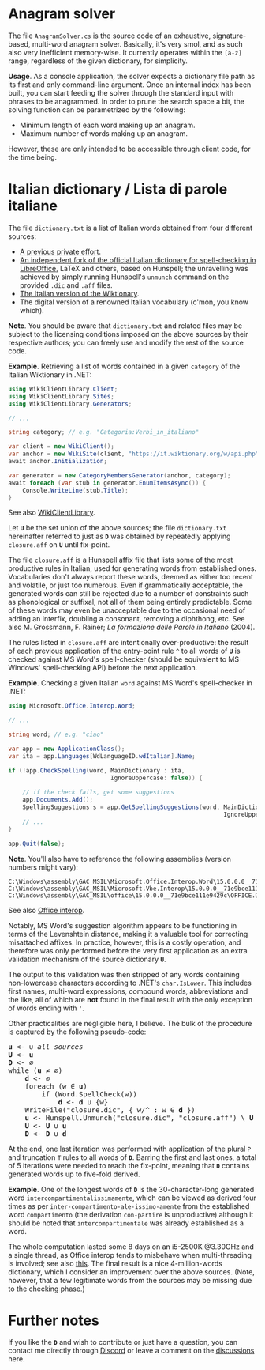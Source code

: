 # Anagram solver

The file `AnagramSolver.cs` is the source code of an exhaustive, signature-based, multi-word anagram solver. Basically, it's very smol, and as such also very inefficient memory-wise. It currently operates within the `[a-z]` range, regardless of the given dictionary, for simplicity.

**Usage**. As a console application, the solver expects a dictionary file path as its first and only command-line argument. Once an internal index has been built, you can start feeding the solver through the standard input with phrases to be anagrammed. In order to prune the search space a bit, the solving function can be parametrized by the following:

* Minimum length of each word making up an anagram.
* Maximum number of words making up an anagram.

However, these are only intended to be accessible through client code, for the time being.

# Italian dictionary / Lista di parole italiane

The file `dictionary.txt` is a list of Italian words obtained from four different sources:
- [A previous private effort][1].
- [An independent fork of the official Italian dictionary for spell-checking in LibreOffice][2], LaTeX and others, based on Hunspell; the unravelling was achieved by simply running Hunspell's `unmunch` command on the provided `.dic` and `.aff` files.
- [The Italian version of the Wiktionary][3].
- The digital version of a renowned Italian vocabulary (c'mon, you know which).

[1]: https://github.com/napolux/paroleitaliane
[2]: https://github.com/flodolo/dizionario-it
[3]: https://it.wiktionary.org

**Note**. You should be aware that `dictionary.txt` and related files may be subject to the licensing conditions imposed on the above sources by their respective authors; you can freely use and modify the rest of the source code.

**Example**. Retrieving a list of words contained in a given `category` of the Italian Wiktionary in .NET:

```csharp
using WikiClientLibrary.Client;
using WikiClientLibrary.Sites;
using WikiClientLibrary.Generators;

// ...

string category; // e.g. "Categoria:Verbi_in_italiano"

var client = new WikiClient();
var anchor = new WikiSite(client, "https://it.wiktionary.org/w/api.php");
await anchor.Initialization;

var generator = new CategoryMembersGenerator(anchor, category);
await foreach (var stub in generator.EnumItemsAsync()) {
    Console.WriteLine(stub.Title);
}
```

See also [WikiClientLibrary](https://github.com/CXuesong/WikiClientLibrary).

Let **`U`** be the set union of the above sources; the file `dictionary.txt` hereinafter referred to just as **`D`** was obtained by repeatedly applying `closure.aff` on **`U`** until fix-point.

The file `closure.aff` is a Hunspell affix file that lists some of the most productive rules in Italian, used for generating words from established ones. Vocabularies don't always report these words, deemed as either too recent and volatile, or just too numerous. Even if grammatically acceptable, the generated words can still be rejected due to a number of constraints such as phonological or suffixal, not all of them being entirely predictable. Some of these words may even be unacceptable due to the occasional need of adding an interfix, doubling a consonant, removing a diphthong, etc. See also M. Grossmann, F. Rainer; *La formazione delle Parole in Italiano* (2004).

The rules listed in `closure.aff` are intentionally over-productive: the result of each previous application of the entry-point rule `^` to all words of **`U`** is checked against MS Word's spell-checker (should be equivalent to MS Windows' spell-checking API) before the next application.

**Example**. Checking a given Italian `word` against MS Word's spell-checker in .NET:

```csharp
using Microsoft.Office.Interop.Word;

// ...

string word; // e.g. "ciao"

var app = new ApplicationClass();
var ita = app.Languages[WdLanguageID.wdItalian].Name;

if (!app.CheckSpelling(word, MainDictionary : ita,
                             IgnoreUppercase: false)) {
    
    // if the check fails, get some suggestions
    app.Documents.Add();
    SpellingSuggestions s = app.GetSpellingSuggestions(word, MainDictionary : ita,
                                                             IgnoreUppercase: false);
    // ...
}

app.Quit(false);
```

**Note**. You'll also have to reference the following assemblies (version numbers might vary):

```
C:\Windows\assembly\GAC_MSIL\Microsoft.Office.Interop.Word\15.0.0.0__71e9bce111e9429c\Microsoft.Office.Interop.Word.dll
C:\Windows\assembly\GAC_MSIL\Microsoft.Vbe.Interop\15.0.0.0__71e9bce111e9429c\Microsoft.Vbe.Interop.dll
C:\Windows\assembly\GAC_MSIL\office\15.0.0.0__71e9bce111e9429c\OFFICE.DLL
```

See also [Office interop](https://docs.microsoft.com/en-us/dotnet/csharp/programming-guide/interop/how-to-access-office-onterop-objects).

Notably, MS Word's suggestion algorithm appears to be functioning in terms of the Levenshtein distance, making it a valuable tool for correcting misattached affixes. In practice, however, this is a costly operation, and therefore was only performed before the very first application as an extra validation mechanism of the source dictionary **`U`**.

The output to this validation was then stripped of any words containing non-lowercase characters according to .NET's `char.IsLower`. This includes first names, multi-word expressions, compound words, abbreviations and the like, all of which are **not** found in the final result with the only exception of words ending with `'`.

Other practicalities are negligible here, I believe. The bulk of the procedure is captured by the following pseudo-code:

<pre>
<b>u</b> <- ∪ <i>all sources</i>
<b>U</b> <- <b>u</b>
<b>D</b> <- ∅
while (<b>u</b> ≠ ∅)
    <b>d</b> <- ∅
    foreach (w ∈ <b>u</b>)
        if (Word.SpellCheck(w))
            <b>d</b> <- <b>d</b> ∪ {w}
    WriteFile("closure.dic", { w/^ : w ∈ <b>d</b> })
    <b>u</b> <- Hunspell.Unmunch("closure.dic", "closure.aff") \ <b>U</b>
    <b>U</b> <- <b>U</b> ∪ <b>u</b>
    <b>D</b> <- <b>D</b> ∪ <b>d</b>
</pre>

At the end, one last iteration was performed with application of the plural `P` and truncation `T` rules to all words of **`D`**. Barring the first and last ones, a total of 5 iterations were needed to reach the fix-point, meaning that **`D`** contains generated words up to five-fold derived.

**Example**. One of the longest words of **`D`** is the 30-character-long generated word `intercompartimentalissimamente`, which can be viewed as derived four times as per `inter-compartimento-ale-issimo-amente` from the established word `compartimento` (the derivation `con-partire` is unproductive) although it should be noted that `intercompartimentale` was already established as a word.

The whole computation lasted some 8 days on an i5-2500K @3.30GHz and a single thread, as Office interop tends to misbehave when multi-threading is involved; see also
[this](https://social.msdn.microsoft.com/Forums/vstudio/en-US/a4775ced-fa6d-44bf-b039-5bc72188e823/is-applicationclass-thread-safe). The final result is a nice 4-million-words dictionary, which I consider an improvement over the above sources. (Note, however, that a few legitimate words from the sources may be missing due to the checking phase.)

# Further notes

If you like the **`D`** and wish to contribute or just have a question, you can contact me directly through [Discord](https://discord.com/users/638007218670796832/) or leave a comment on the [discussions](https://github.com/sigmasaur/AnagramSolver/discussions/) here.
